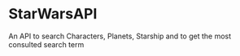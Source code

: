 # StarWarsAPI
An API to search Characters, Planets, Starship and to get the most consulted search term 
